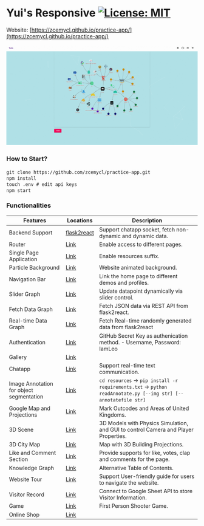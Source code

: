 # Yui's Responsive [![License: MIT](https://img.shields.io/badge/License-MIT-yellow.svg)](https://opensource.org/licenses/MIT)

Website: [https://zcemycl.github.io/practice-app/](https://zcemycl.github.io/practice-app/)


![img](./resources/demo.gif)
### How to Start?
```
git clone https://github.com/zcemycl/practice-app.git
npm install
touch .env # edit api keys
npm start
```

### Functionalities 
|Features|Locations|Description|
|--|--|--|
|Backend Support|[flask2react](https://github.com/zcemycl/flask2react)|Support chatapp socket, fetch non-dynamic and dynamic data. |
|Router|[Link](https://github.com/zcemycl/practice-app/blob/master/src/LoadBalancer.jsx)|Enable access to different pages.|
|Single Page Application|[Link](https://github.com/zcemycl/practice-app/tree/master/public)|Enable resources suffix.|
|Particle Background|[Link](https://github.com/zcemycl/practice-app/tree/master/src/config)|Website animated background.|
|Navigation Bar|[Link](https://github.com/zcemycl/practice-app/blob/master/src/components/Navbar)|Link the home page to different demos and profiles.|
|Slider Graph|[Link](https://github.com/zcemycl/practice-app/blob/master/src/components/ProGraph/UIPlot)|Update datapoint dynamically via slider control.|
|Fetch Data Graph|[Link](https://github.com/zcemycl/practice-app/blob/master/src/components/ProGraph/FetchPlot)|Fetch JSON data via REST API from flask2react.|
|Real-time Data Graph|[Link](https://github.com/zcemycl/practice-app/blob/master/src/components/ProGraph/SocketPlot)|Fetch Real-time randomly generated data from flask2react|
|Authentication|[Link](https://github.com/zcemycl/practice-app/tree/master/src/components/Auth)|GitHub Secret Key as authenication method.  - Username, Password: IamLeo |
|Gallery|[Link](https://github.com/zcemycl/practice-app/tree/master/src/components/Random)||
|Chatapp|[Link](https://github.com/zcemycl/practice-app/tree/master/src/components/Chatapp)|Support real-time text communication.|
|Image Annotation for object segmentation|[Link](https://github.com/zcemycl/practice-app/blob/master/src/components/Annotate)|`cd resources` -> `pip install -r requirements.txt` -> `python readAnnotate.py [--img str] [--annotatefile str]` |
|Google Map and Projections|[Link](https://github.com/zcemycl/practice-app/blob/master/src/components/ClusterMap)|Mark Outcodes and Areas of United Kingdoms.|
|3D Scene|[Link](https://github.com/zcemycl/practice-app/blob/master/src/components/ThreeFiber)|3D Models with Physics Simulation, and GUI to control Camera and Player Properties.|
|3D City Map|[Link](https://github.com/zcemycl/practice-app/blob/master/src/components/Map)|Map with 3D Building Projections.|
|Like and Comment Section|[Link](https://github.com/zcemycl/practice-app/blob/master/src/components/CommentLike)|Provide supports for like, votes, clap and comments for the page.|
|Knowledge Graph|[Link](https://github.com/zcemycl/practice-app/blob/master/src/components/Knowledge)|Alternative Table of Contents.|
|Website Tour|[Link](https://github.com/zcemycl/practice-app/blob/master/src/components/Knowledge)|Support User-friendly guide for users to navigate the website.|
|Visitor Record|[Link](https://github.com/zcemycl/practice-app/tree/master/src/components/Visitors)|Connect to Google Sheet API to store Visitor Information.|
|Game|[Link](https://github.com/zcemycl/practice-app/tree/master/src/components/Game)|First Person Shooter Game.|
|Online Shop|[Link](https://github.com/zcemycl/practice-app/blob/master/src/components/Products)||


